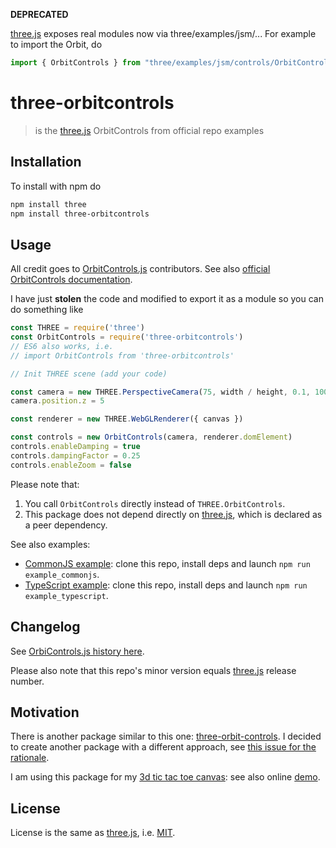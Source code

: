 **DEPRECATED**

[three.js] exposes real modules now via three/examples/jsm/...
For example to import the Orbit, do

```js
import { OrbitControls } from "three/examples/jsm/controls/OrbitControls"
```

# three-orbitcontrols

> is the [three.js] OrbitControls from official repo examples

## Installation

To install with npm do

```bash
npm install three
npm install three-orbitcontrols
```

## Usage

All credit goes to [OrbitControls.js][original_orbitcontrols] contributors.
See also [official OrbitControls documentation][orbitcontrols_documentation].

I have just **stolen** the code and modified to export it as a module so you can do something like

```javascript
const THREE = require('three')
const OrbitControls = require('three-orbitcontrols')
// ES6 also works, i.e.
// import OrbitControls from 'three-orbitcontrols'

// Init THREE scene (add your code)

const camera = new THREE.PerspectiveCamera(75, width / height, 0.1, 1000)
camera.position.z = 5

const renderer = new THREE.WebGLRenderer({ canvas })

const controls = new OrbitControls(camera, renderer.domElement)
controls.enableDamping = true
controls.dampingFactor = 0.25
controls.enableZoom = false
```

Please note that:

1. You call `OrbitControls` directly instead of `THREE.OrbitControls`.
2. This package does not depend directly on [three.js], which is declared as a peer dependency.

See also examples:

- [CommonJS example](https://github.com/fibo/three-orbitcontrols/tree/master/example.js): clone this repo, install deps and launch `npm run example_commonjs`.
- [TypeScript example](https://github.com/fibo/three-orbitcontrols/tree/master/example.ts): clone this repo, install deps and launch `npm run example_typescript`.

## Changelog

See [OrbiControls.js history here](https://github.com/mrdoob/three.js/commits/master/examples/js/controls/OrbitControls.js).

Please also note that this repo's minor version equals [three.js] release number.

## Motivation

There is another package similar to this one: [three-orbit-controls].
I decided to create another package with a different approach, see [this issue for the rationale](https://github.com/mattdesl/three-orbit-controls/issues/17).

I am using this package for my [3d tic tac toe canvas](https://github.com/fibo/tris3d-canvas): see also online [demo](http://g14n.info/tris3d-canvas/example/).

<!--
I am using this package for my [3d tic tac toe](http://tris3d.net) online game.
-->

## License

License is the same as [three.js], i.e. [MIT].

[original_orbitcontrols]: https://github.com/mrdoob/three.js/tree/master/examples/js/controls/OrbitControls.js "OrbitControls.js"
[orbitcontrols_documentation]: https://threejs.org/docs/#examples/controls/OrbitControls "OrbitControls documentation"
[three.js]: http://threejs.org/ "three.js"
[MIT]: https://github.com/mrdoob/three.js/blob/master/LICENSE "three.js license"
[three-orbit-controls]: https://www.npmjs.com/package/three-orbit-controls "three-orbit-controls"
